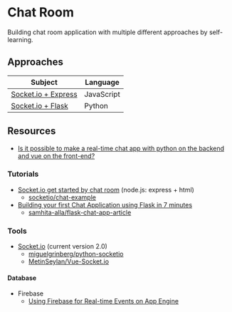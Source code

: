 # Chat Room

Building chat room application with multiple different approaches by self-learning.

## Approaches

| Subject                                 | Language   |
| --------------------------------------- | ---------- |
| [Socket.io + Express](socketio_express) | JavaScript |
| [Socket.io + Flask](socketio_flask)     | Python     |

## Resources

* [Is it possible to make a real-time chat app with python on the backend and vue on the front-end?](https://www.reddit.com/r/vuejs/comments/6smm4k/is_it_possible_to_make_a_realtime_chat_app_with/)

### Tutorials

* [Socket.io get started by chat room](https://socket.io/get-started/chat/) (node.js: express + html)
  * [socketio/chat-example](https://github.com/socketio/chat-example)
* [Building your first Chat Application using Flask in 7 minutes](https://codeburst.io/building-your-first-chat-application-using-flask-in-7-minutes-f98de4adfa5d)
  * [samhita-alla/flask-chat-app-article](https://github.com/Samhita-alla/flask-chat-app-article)

### Tools

* [Socket.io](https://socket.io/) (current version 2.0)
  * [miguelgrinberg/python-socketio](https://github.com/miguelgrinberg/python-socketio)
  * [MetinSeylan/Vue-Socket.io](https://github.com/MetinSeylan/Vue-Socket.io)

#### Database

* Firebase
  * [Using Firebase for Real-time Events on App Engine](https://cloud.google.com/solutions/using-firebase-real-time-events-app-engine)
